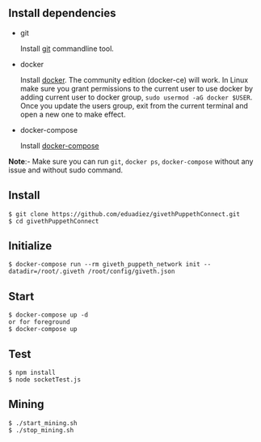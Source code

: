 ## Install dependencies

- git

   Install [git](https://git-scm.com/book/en/v2/Getting-Started-Installing-Git) commandline tool.

- docker

   Install [docker](https://docs.docker.com/engine/installation). The community edition (docker-ce) will work. In Linux make sure you grant permissions to the current user to use docker by adding current user to docker group, `sudo usermod -aG docker $USER`. Once you update the users group, exit from the current terminal and open a new one to make effect.

- docker-compose

   Install [docker-compose](https://docs.docker.com/compose/install)
   
**Note**:- Make sure you can run `git`, `docker ps`, `docker-compose` without any issue and without sudo command.

## Install 
```
$ git clone https://github.com/eduadiez/givethPuppethConnect.git
$ cd givethPuppethConnect
```

## Initialize 
```
$ docker-compose run --rm giveth_puppeth_network init --datadir=/root/.giveth /root/config/giveth.json
```

## Start
```
$ docker-compose up -d
or for foreground
$ docker-compose up 
```

## Test
```
$ npm install
$ node socketTest.js
```

## Mining
```
$ ./start_mining.sh
$ ./stop_mining.sh
```
